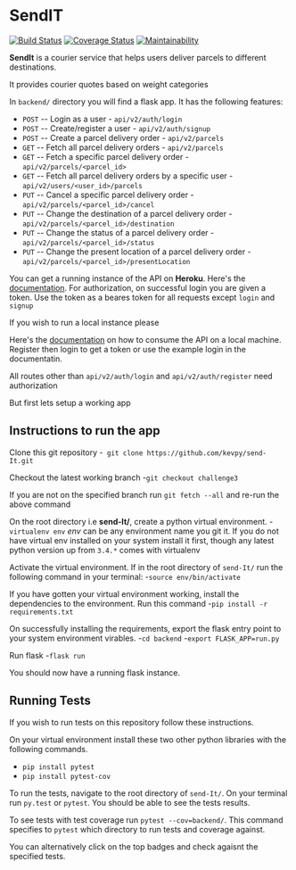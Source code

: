 # SendIT

[![Build Status](https://travis-ci.org/kevpy/send-It.svg?branch=ft-user-login-apiv1-161773626)](https://travis-ci.org/kevpy/send-It)  [![Coverage Status](https://coveralls.io/repos/github/kevpy/send-It/badge.svg?branch=ft-user-login-apiv1-161773626)](https://coveralls.io/github/kevpy/send-It?branch=ft-user-login-apiv1-161773626)  [![Maintainability](https://api.codeclimate.com/v1/badges/1aa534e219da7a29a899/maintainability)](https://codeclimate.com/github/kevpy/send-It/maintainability)

**SendIt** is a courier service that helps users deliver parcels to different destinations.

It provides courier quotes based on weight categories

In `backend/` directory you will find a flask app.
It has the following features:

- `POST` -- Login as a user - `api/v2/auth/login`
- `POST` -- Create/register a user - `api/v2/auth/signup`
- `POST` -- Create a parcel delivery order - `api/v2/parcels`
- `GET` -- Fetch all parcel delivery orders  - `api/v2/parcels`
- `GET` -- Fetch a specific parcel delivery order  - `api/v2/parcels/<parcel_id>`
- `GET` -- Fetch all parcel delivery orders by a specific user  - `api/v2/users/<user_id>/parcels`
- `PUT` -- Cancel a specific parcel delivery order - `api/v2/parcels/<parcel_id>/cancel`
- `PUT` -- Change the destination of a parcel delivery order - `api/v2/parcels/<parcel_id>/destination`
- `PUT` -- Change the status of a parcel delivery order - `api/v2/parcels/<parcel_id>/status`
- `PUT` -- Change the present location of a parcel delivery order - `api/v2/parcels/<parcel_id>/presentLocation`

You can get a running instance of the API on **Heroku**. 
Here's the [documentation](https://documenter.getpostman.com/view/5866871/RzZAkype).
For authorization, on successful login you are given a token. Use the token as a beares token for all requests except `login` and `signup`

If you wish to run a local instance please

Here's the [documentation](https://documenter.getpostman.com/view/5866871/RzZAkybV) on how to consume the API on a local machine. Register then login to get a token or use the example login in the documentatin.

All routes other than `api/v2/auth/login` and `api/v2/auth/register` need authorization

But first lets setup a working app

## Instructions to run the app

Clone this git repository
-` git clone https://github.com/kevpy/send-It.git`

Checkout the latest working branch
-`git checkout challenge3`

If you are not on the specified branch run `git fetch --all` and re-run the above command

On the root directory i.e **send-It/**, create a python virtual environment.
-`virtualenv env` _env_ can be any environment name you git it.
If you do not have virtual env installed on your system install it first, though any
latest python version up from `3.4.*` comes with virtualenv

Activate the virtual environment. If in the root directory of `send-It/` run the following
command in your terminal:
-`source env/bin/activate`

If you have gotten your virtual environment working, install the dependencies
to the environment. Run this command
-`pip install -r requirements.txt`

On successfully installing the requirements, export the flask entry point to your 
system environment virables.
-`cd backend`
-`export FLASK_APP=run.py`

Run flask
-`flask run`

You should now have a running flask instance.

## Running Tests

If you wish to run tests on this repository follow these instructions.

On your virtual environment install these two other python libraries with the following commands.
 - `pip install pytest`
 - `pip install pytest-cov`

 To run the tests, navigate to the root directory of `send-It/`.
 On your terminal run `py.test` or `pytest`. You should be able to see the tests results.

 To see tests with test coverage run `pytest --cov=backend/`. This command specifies to `pytest` which directory to run tests and coverage against.

 You can alternatively click on the top badges and check agaisnt the specified tests.
